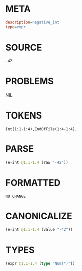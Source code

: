 # META
~~~ini
description=negative_int
type=expr
~~~
# SOURCE
~~~roc
-42
~~~
# PROBLEMS
NIL
# TOKENS
~~~zig
Int(1:1-1:4),EndOfFile(1:4-1:4),
~~~
# PARSE
~~~clojure
(e-int @1.1-1.4 (raw "-42"))
~~~
# FORMATTED
~~~roc
NO CHANGE
~~~
# CANONICALIZE
~~~clojure
(e-int @1.1-1.4 (value "-42"))
~~~
# TYPES
~~~clojure
(expr @1.1-1.4 (type "Num(*)"))
~~~
